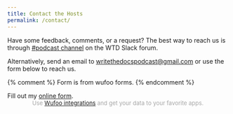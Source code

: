 ```yaml
---
title: Contact the Hosts
permalink: /contact/
---
```


Have some feedback, comments, or a request? The best way to reach us is through <a href="https://writethedocs.slack.com/messages/podcast">#podcast channel</a> on the WTD Slack forum.

Alternatively, send an email to <a mailto="writethedocspodcast@gmail.com">writethedocspodcast@gmail.com</a> or use the form below to reach us.

{% comment %} Form is from wufoo forms. {% endcomment %}
<div id="wufoo-zwq45h30yz8ykx">
Fill out my <a href="https://writethedocspodcast.wufoo.com/forms/zwq45h30yz8ykx">online form</a>.
</div>
<div id="wuf-adv" style="font-family:inherit;font-size: small;color:#a7a7a7;text-align:center;display:block;">Use <a href="http://www.wufoo.com/partners/">Wufoo integrations</a> and get your data to your favorite apps.</div>
<script type="text/javascript">var zwq45h30yz8ykx;(function(d, t) {
var s = d.createElement(t), options = {
'userName':'writethedocspodcast',
'formHash':'zwq45h30yz8ykx',
'autoResize':true,
'height':'517',
'async':true,
'host':'wufoo.com',
'header':'show',
'ssl':true};
s.src = ('https:' == d.location.protocol ? 'https://' : 'http://') + 'www.wufoo.com/scripts/embed/form.js';
s.onload = s.onreadystatechange = function() {
var rs = this.readyState; if (rs) if (rs != 'complete') if (rs != 'loaded') return;
try { zwq45h30yz8ykx = new WufooForm();zwq45h30yz8ykx.initialize(options);zwq45h30yz8ykx.display(); } catch (e) {}};
var scr = d.getElementsByTagName(t)[0], par = scr.parentNode; par.insertBefore(s, scr);
})(document, 'script');</script>
